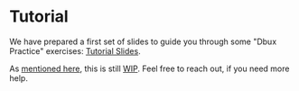 # Tutorial

We have prepared a first set of slides to guide you through some "Dbux Practice" exercises: [Tutorial Slides](https://docs.google.com/presentation/d/1-tFBB0afJl9PGSouEZyr3QIOV0ATyttUZVAjhOuW5iA/).

As [mentioned here](./01-overview.mdx), this is still [WIP](https://www.google.com/search?q=WIP). Feel free to reach out, if you need more help.

<!-- 
TODO: improve this
TODO: add PDG
* -->
